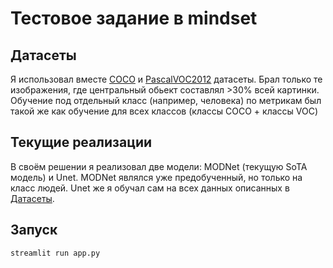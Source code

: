 # Тестовое задание в mindset
## Датасеты
Я использовал вместе [COCO](https://cocodataset.org/) и [PascalVOC2012](http://host.robots.ox.ac.uk/pascal/VOC/voc2012/segexamp4les/index.html) датасеты.
Брал только те изображения, где центральный обьект составлял >30% всей картинки. Обучение под отдельный класс (например, человека) по метрикам был такой же как обучение для всех классов (классы COCO + классы VOC)
  
## Текущие реализации
В своём решении я реализовал две модели: MODNet (текущую SoTA модель) и Unet. MODNet являлся уже предобученный, но только на класс людей. Unet же я обучал сам на всех данных описанных в [Датасеты](##Датасеты).

## Запуск
```python
streamlit run app.py
```
